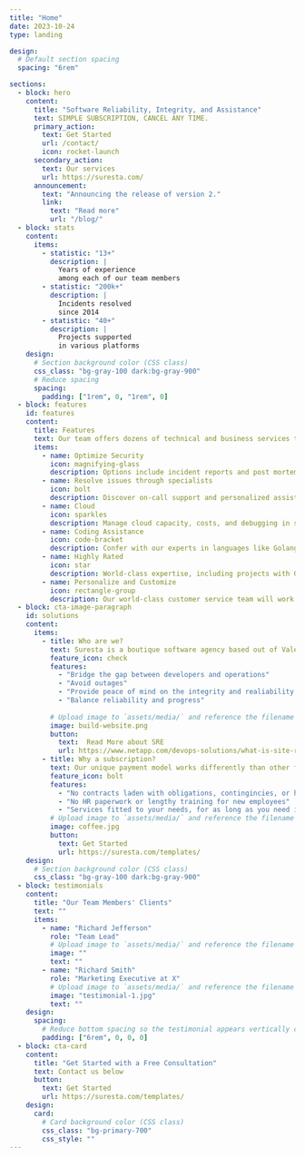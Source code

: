 ```yaml
---
title: "Home"
date: 2023-10-24
type: landing

design:
  # Default section spacing
  spacing: "6rem"

sections:
  - block: hero
    content:
      title: "Software Reliability, Integrity, and Assistance"
      text: SIMPLE SUBSCRIPTION, CANCEL ANY TIME.
      primary_action:
        text: Get Started
        url: /contact/
        icon: rocket-launch
      secondary_action:
        text: Our services
        url: https://suresta.com/
      announcement:
        text: "Announcing the release of version 2."
        link:
          text: "Read more"
          url: "/blog/"
  - block: stats
    content:
      items:
        - statistic: "13+"
          description: |
            Years of experience  
            among each of our team members
        - statistic: "200k+"
          description: |
            Incidents resolved  
            since 2014
        - statistic: "40+"
          description: |
            Projects supported  
            in various platforms
    design:
      # Section background color (CSS class)
      css_class: "bg-gray-100 dark:bg-gray-900"
      # Reduce spacing
      spacing:
        padding: ["1rem", 0, "1rem", 0]
  - block: features
    id: features
    content:
      title: Features
      text: Our team offers dozens of technical and business services to suit your needs 
      items:
        - name: Optimize Security
          icon: magnifying-glass
          description: Options include incident reports and post mortems, as well as tracing, automated monitoring, and other features to mitigate risk, employ proactive measures, and manage your exposure
        - name: Resolve issues through specialists
          icon: bolt
          description: Discover on-call support and personalized assistance, as well as alert systems and observability tools to find and solve problems quickly
        - name: Cloud
          icon: sparkles
          description: Manage cloud capacity, costs, and debugging in services like Azure, Google Cloud, AWS, and Kubernetes
        - name: Coding Assistance
          icon: code-bracket
          description: Confer with our experts in languages like Golang, Python, Typescript, Javascript, Java, and others to troubleshoot and refactor your code
        - name: Highly Rated
          icon: star
          description: World-class expertise, including projects with Goldman Sachs, The European Patent Office, and dozens of other industry leaders
        - name: Personalize and Customize
          icon: rectangle-group
          description: Our world-class customer service team will work with you to find a subscription package that works for you and your needs, no more no less
  - block: cta-image-paragraph
    id: solutions
    content:
      items:
        - title: Who are we?
          text: Suresta is a boutique software agency based out of Valencia, Spain, specializing in site reliability engineering (SRE) for all types of software. The link between development and operations is critical, and we're here to help you build it.
          feature_icon: check
          features:
            - "Bridge the gap between developers and operations"
            - "Avoid outages"
            - "Provide peace of mind on the integrity and realiability of your projects"
            - "Balance reliability and progress"
            
          # Upload image to `assets/media/` and reference the filename here
          image: build-website.png
          button:
            text:  Read More about SRE
            url: https://www.netapp.com/devops-solutions/what-is-site-reliability-engineering/
        - title: Why a subscription?
          text: Our unique payment model works differently than other firms and developers. Rather than the exorbatant fees of a contractor, or the daunting amount of time, training, and paperwork of onboarding an employee, we offer flexibility without sacrificing value
          feature_icon: bolt
          features:
            - "No contracts laden with obligations, contingincies, or high payments"
            - "No HR paperwork or lengthy training for new employees"
            - "Services fitted to your needs, for as long as you need it"
          # Upload image to `assets/media/` and reference the filename here
          image: coffee.jpg
          button:
            text: Get Started
            url: https://suresta.com/templates/
    design:
      # Section background color (CSS class)
      css_class: "bg-gray-100 dark:bg-gray-900"
  - block: testimonials
    content:
      title: "Our Team Members' Clients"
      text: "" 
      items:
        - name: "Richard Jefferson"
          role: "Team Lead"
          # Upload image to `assets/media/` and reference the filename here
          image: ""
          text: ""
        - name: "Richard Smith"
          role: "Marketing Executive at X"
          # Upload image to `assets/media/` and reference the filename here
          image: "testimonial-1.jpg"
          text: ""
    design:
      spacing:
        # Reduce bottom spacing so the testimonial appears vertically centered between sections
        padding: ["6rem", 0, 0, 0]
  - block: cta-card
    content:
      title: "Get Started with a Free Consultation"
      text: Contact us below
      button:
        text: Get Started
        url: https://suresta.com/templates/
    design:
      card:
        # Card background color (CSS class)
        css_class: "bg-primary-700"
        css_style: ""
---
```


